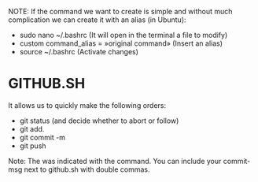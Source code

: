 NOTE: If the command we want to create is simple and without much complication we can create it with an alias (in Ubuntu):
  - sudo nano ~/.bashrc (It will open in the terminal a file to modify)
  - custom command_alias = »original command» (Insert an alias)
  - source ~/.bashrc (Activate changes)



# GITHUB.SH

It allows us to quickly make the following orders:
  - git status (and decide whether to abort or follow)
  - git add.
  - git commit -m <msg>
  - git push
 
 Note: The <msg> was indicated with the command. You can include your commit-msg next to github.sh with double commas.
